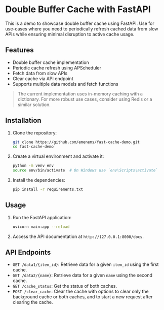 # Double Buffer Cache with FastAPI

This is a demo to showcase double buffer cache using FastAPI. Use for use-cases where you need to periodically refresh cached data from slow APIs while ensuring minimal disruption to active cache usage.

## Features

- Double buffer cache implementation
- Periodic cache refresh using APScheduler
- Fetch data from slow APIs
- Clear cache via API endpoint
- Supports multiple data models and fetch functions

> The current implementation uses in-memory caching with a dictionary. For more robust use cases, consider using Redis or a similar solution.

## Installation

1. Clone the repository:
    ```sh
    git clone https://github.com/emenems/fast-cache-demo.git
    cd fast-cache-demo
    ```

2. Create a virtual environment and activate it:
    ```sh
    python -m venv env
    source env/bin/activate  # On Windows use `env\Scripts\activate`
    ```

3. Install the dependencies:
    ```sh
    pip install -r requirements.txt
    ```

## Usage

1. Run the FastAPI application:
    ```sh
    uvicorn main:app --reload
    ```

2. Access the API documentation at `http://127.0.0.1:8000/docs`.

## API Endpoints

- `GET /data1/{item_id}`: Retrieve data for a given `item_id` using the first cache.
- `GET /data2/{name}`: Retrieve data for a given `name` using the second cache.
- `GET /cache_status`: Get the status of both caches.
- `POST /clear_cache`: Clear the cache with options to clear only the background cache or both caches, and to start a new request after clearing the cache.

